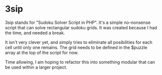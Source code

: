 3sip
====

3sip stands for "Sudoku Solver Script in PHP". It's a simple no-nonsense script that can solve rectangular sudoku grids. 
It was created because I had the time, and needed a break.

It isn't very clever yet, and simply tries to eliminate all posibilities for each cell until only one remains.
The grid needs to be defined in the $puzzle array at the top of the script for now.

Time allowing, I am hoping to refactor this into something modular that can be used within a larger project.
